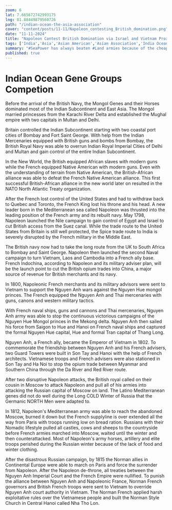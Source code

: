 ```yaml
--- 
zoom: 6  
lat: 7.665672742993175
lng: 81.88449879560726
path: "/indian-ocean-the-asia-association"
cover: "content/posts/11-11/Napoleon_contesting_British_domination.png"
date: "11-11-2024"
title: "Napoleon Contest British Domination via Israel and Vietnam Proxy"
tags: ['India','Asia','Asian American','Asian Association','India Ocean','Spykman World','GeoGenetics']  
summary: "#SeaPower has always beaten #Land armies because of the cheaper cost of moving good as well as the flexibility of rivers and ocean highway. Whoever control the #IndianOcean will end up control Euro Asia in 21 century."
published: true
---
```


# Indian Ocean Gene Groups Competion

Before the arrival of the British Navy, the Mongol Genes and their Horses dominated most of the Indian Subcontinent and East Asia. The Mongol married princesses from the Karachi River Delta and established the Mughal empire with two capitals in Multan and Delhi. 

Britain controlled the Indian Subcontinent starting with two coastal port cities of Bombay and Fort Saint George. With help from the Indian Mercenaries equipped with British guns and bombs from Bombay, the British Royal Navy was able to overrun Indian Royal Imperial Cities of Delhi and Multan and gain control of the entire Indian Subcontinent. 

In the New World, the British equipped African slaves with modern guns while the French equipped Native American with modern guns. Even with the understanding of terrain from Native American, the British-African alliance was able to defeat the French Native American alliance. This first successful British-African alliance in the new world later on resulted in the NATO North Atlantic Treaty organization.  

After the French lost control of the United States and had to withdraw back to Quebec and Toronto, the French King lost his throne and his head. A new leader born in the Mediterranean sea called Napoleon was thrusted into the leading position of the French army and its rebuilt navy. May 1798, Napoleon launched the Nile campaign to gain control of Egypt and Israel to cut British access from the Suez canal.  While the trade route to the United States from Britain is still well protected, the Spice trade route to India is severely disrupted by the French military in the Middle East.

The British navy now had to take the long route from the UK to South Africa to Bombay and Saint George. Napoleon then launched the second Naval campaign to turn Vietnam, Laos and Cambodia into a French ally base. French Indochina, according to Napoleon and its military adviser plan, will be the launch point to cut the British opium trades into China, a major source of revenue for British merchants and its navy. 

In 1800, Napoleonic French merchants and its military advisors were sent to Vietnam to support the Nguyen Anh wars against the Nguyen Hue mongol princes. The French equipped the Nguyen Anh and Thai mercenaries with guns, canons and western military tactics. 

With French naval ships, guns and cannons and Thai mercenaries, Nguyen Anh army was able to stop the continuous victorious campaigns of the Nguyen Hue Mongol princes in the Mekong delta. Nguyen Anh then sailed his force from Saigon to Hue and Hanoi on French naval ships and captured the formal Nguyen Hue capital, Hue and formal Tran capital of Thang Long. 

Nguyen Anh, a French ally, became the Emperor of Vietnam in 1802. To commemorate the friendship between Nguyen Anh and his French advisers, two Guard Towers were built in Son Tay and Hanoi with the help of French architects. Vietnamese troops and French advisers were also stationed in Son Tay and Ha Noi to stop the opium trade between Myanmar and Southern China through the Da River and Red River route. 

After two disruptive Napoleon attacks, the British royal called on their cousin in Moscow to attack Napoleon and pull all of his armies into attacking the Russian capital of Moscow on land. The Latino Mediterranean genes did not do well during the Long COLD Winter of Russia that the Germanic NORTH Men were adapted to. 

In 1812, Napoleon's Mediterranean army was able to reach the abandoned Moscow, burned it down but the French supplyline is over extended all the way from Paris with troops running low on bread ration. Russians with their Nomadic lifestyle pulled all castles, cows and sheeps to the countryside before French armies marched into Moscow, waited until the winter and then counterattacked. Most of Napoleon's army horses, artillery and elite troops perished during the Russian winter because of the lack of food and winter clothing. 

After the disastrous Russian campaign, by 1815 the Norman allies in Continental Europe were able to march on Paris and force the surrender from Napoleon. After the Napoleon de-throne, all treaties between the Nguyen Anh Imperial Court and the French Empire were nullified. To punish the alliance between Nguyen Anh and Napoleonic France, Norman French governors and British French troops were sent to Vietnam to override Nguyen Anh court authority in Vietnam. The Norman French applied harsh exploitative rules over the Vietnamese people and built the Norman Style Church in Central Hanoi called Nha Tho Lon. 